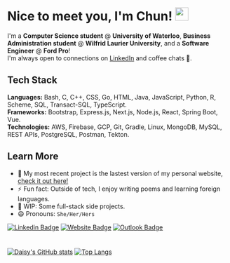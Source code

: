 # Nice to meet you, I'm Chun! <img src="https://raw.githubusercontent.com/MartinHeinz/MartinHeinz/master/wave.gif" width="30px">

I'm a **Computer Science student** @ **University of Waterloo**, **Business Administration student** @ **Wilfrid Laurier University**, and a **Software Engineer** @ **Ford Pro**! <br>
I'm always open to connections on [LinkedIn](https://www.linkedin.com/in/chun-ye-5766ba18b/) and coffee chats 🍵.

## Tech Stack
**Languages:** Bash, C, C++, CSS, Go, HTML, Java, JavaScript, Python, R, Scheme, SQL, Transact-SQL, TypeScript. <br>
**Frameworks:** Bootstrap, Express.js, Next.js, Node.js, React, Spring Boot, Vue. <br>
**Technologies:** AWS, Firebase, GCP, Git, Gradle, Linux, MongoDB, MySQL, REST APIs, PostgreSQL, Postman, Tekton. <br>

## Learn More
- 🌱 My most recent project is the lastest version of my personal website, [check it out here!](https://main.dbym3k84goc1r.amplifyapp.com/)
- ⚡ Fun fact: Outside of tech, I enjoy writing poems and learning foreign languages.
- 🤖 WIP: Some full-stack side projects.
- 😄 Pronouns: `She/Her/Hers`

[![Linkedin Badge](https://img.shields.io/badge/-@chunye-blue?style=flat&logo=Linkedin&logoColor=white&link=https://www.linkedin.com/in/chun-ye-5766ba18b/)](https://www.linkedin.com/in/chun-ye-5766ba18b/)
[![Website Badge](https://img.shields.io/badge/-chunye.com-purple?style=flat&logo=Google-Chrome&logoColor=white&link=https://main.dbym3k84goc1r.amplifyapp.com/)](https://main.dbym3k84goc1r.amplifyapp.com/)
[![Outlook Badge](https://img.shields.io/badge/-chun.ye-84D7FF?style=flat&logo=Microsoft-Outlook&logoColor=white&link=mailto:c42ye@uwaterloo.ca)](mailto:c42ye@uwaterloo.ca)
# 
[![Daisy's GitHub stats](https://github-readme-stats.vercel.app/api?username=daisyyedda&count_private=true&show_icons=true&theme=algolia)](https://github.com/anuraghazra/github-readme-stats)
[![Top Langs](https://github-readme-stats.vercel.app/api/top-langs/?username=daisyyedda&count_private=true&show_icons=truet&layout=compact&theme=algolia&langs_count=10)](https://github.com/anuraghazra/github-readme-stats)
